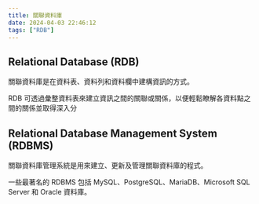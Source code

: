 ```yaml
---
title: 關聯資料庫
date: 2024-04-03 22:46:12
tags: ["RDB"]
---
```


## Relational Database (RDB)

關聯資料庫是在資料表、資料列和資料欄中建構資訊的方式。

RDB 可透過彙整資料表來建立資訊之間的關聯或關係，以便輕鬆瞭解各資料點之間的關係並取得深入分

## Relational Database Management System (RDBMS)

關聯資料庫管理系統是用來建立、更新及管理關聯資料庫的程式。

一些最著名的 RDBMS 包括 MySQL、PostgreSQL、MariaDB、Microsoft SQL Server 和 Oracle 資料庫。